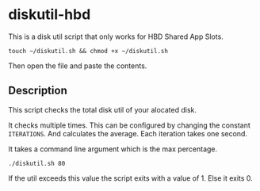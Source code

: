 # diskutil-hbd

This is a disk util script that only works for HBD Shared App Slots.

```shell
touch ~/diskutil.sh && chmod +x ~/diskutil.sh
```

Then open the file and paste the contents.

## Description

This script checks the total disk util of your alocated disk.

It checks multiple times. This can be configured by changing the constant `ITERATIONS`. And calculates the average. Each iteration takes one second.

It takes a command line argument which is the max percentage.

```shell
./diskutil.sh 80
```
If the util exceeds this value the script exits with a value of 1.
Else it exits 0.
